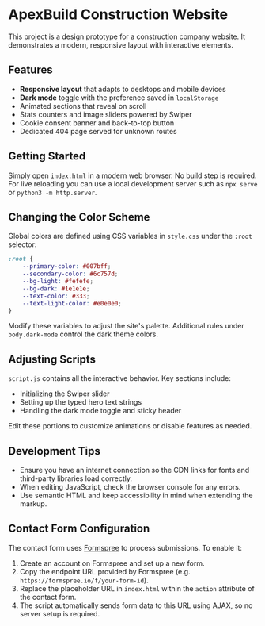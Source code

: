 # ApexBuild Construction Website

This project is a design prototype for a construction company website. It demonstrates a modern, responsive layout with interactive elements.

## Features

- **Responsive layout** that adapts to desktops and mobile devices
- **Dark mode** toggle with the preference saved in `localStorage`
- Animated sections that reveal on scroll
- Stats counters and image sliders powered by Swiper
- Cookie consent banner and back-to-top button
- Dedicated 404 page served for unknown routes

## Getting Started

Simply open `index.html` in a modern web browser. No build step is required. For live reloading you can use a local development server such as `npx serve` or `python3 -m http.server`.

## Changing the Color Scheme

Global colors are defined using CSS variables in `style.css` under the `:root` selector:

```css
:root {
    --primary-color: #007bff;
    --secondary-color: #6c757d;
    --bg-light: #fefefe;
    --bg-dark: #1e1e1e;
    --text-color: #333;
    --text-light-color: #e0e0e0;
}
```

Modify these variables to adjust the site's palette. Additional rules under `body.dark-mode` control the dark theme colors.

## Adjusting Scripts

`script.js` contains all the interactive behavior. Key sections include:

- Initializing the Swiper slider
- Setting up the typed hero text strings
- Handling the dark mode toggle and sticky header

Edit these portions to customize animations or disable features as needed.

## Development Tips

- Ensure you have an internet connection so the CDN links for fonts and third-party libraries load correctly.
- When editing JavaScript, check the browser console for any errors.
- Use semantic HTML and keep accessibility in mind when extending the markup.

## Contact Form Configuration

The contact form uses [Formspree](https://formspree.io/) to process submissions.
To enable it:

1. Create an account on Formspree and set up a new form.
2. Copy the endpoint URL provided by Formspree (e.g. `https://formspree.io/f/your-form-id`).
3. Replace the placeholder URL in `index.html` within the `action` attribute of the contact form.
4. The script automatically sends form data to this URL using AJAX, so no server setup is required.
